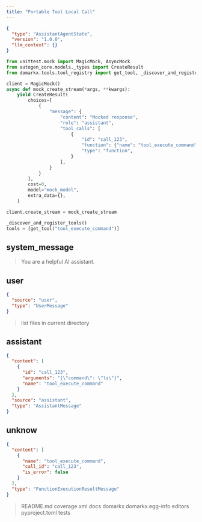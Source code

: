 ```yaml
---
title: "Portable Tool Local Call"
---
```


```json session-config
{
  "type": "AssistantAgentState",
  "version": "1.0.0",
  "llm_context": {}
}
```

```python setup-script
from unittest.mock import MagicMock, AsyncMock
from autogen_core.models._types import CreateResult
from domarkx.tools.tool_registry import get_tool, _discover_and_register_tools

client = MagicMock()
async def mock_create_stream(*args, **kwargs):
    yield CreateResult(
        choices=[
            {
                "message": {
                    "content": "Mocked response",
                    "role": "assistant",
                    "tool_calls": [
                        {
                            "id": "call_123",
                            "function": {"name": "tool_execute_command", "arguments": '{"command": "ls"}'},
                            "type": "function",
                        }
                    ],
                }
            }
        ],
        cost=0,
        model="mock_model",
        extra_data={},
    )

client.create_stream = mock_create_stream

_discover_and_register_tools()
tools = [get_tool("tool_execute_command")]
```

## system_message



> You are a helpful AI assistant.

## user

```json msg-metadata
{
  "source": "user",
  "type": "UserMessage"
}
```

> list files in current directory

## assistant

```json msg-metadata
{
  "content": [
    {
      "id": "call_123",
      "arguments": "{\"command\": \"ls\"}",
      "name": "tool_execute_command"
    }
  ],
  "source": "assistant",
  "type": "AssistantMessage"
}
```

## unknow

```json msg-metadata
{
  "content": [
    {
      "name": "tool_execute_command",
      "call_id": "call_123",
      "is_error": false
    }
  ],
  "type": "FunctionExecutionResultMessage"
}
```

> README.md
> coverage.xml
> docs
> domarkx
> domarkx.egg-info
> editors
> pyproject.toml
> tests
